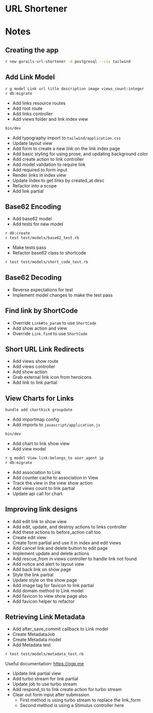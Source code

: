 # URL Shortener

# Notes

## Creating the app

```sh
r new gorails-url-shortener -d postgresql --css tailwind
```

## Add Link Model

```sh
r g model Link url title description image views_count:integer
r db:migrate
```

- Add links resource routes
- Add root route
- Add links controller
- Add views folder and link index view

```sh
bin/dev
```

- Add typography import to `tailwind/application.css`
- Update layout view
- Add form to create a new link on the link index page
- Add basic styling for using prose, and updating background color
- Add create action to link controller
- Add model validation to require link
- Add required to form input
- Render links in index view
- Update index to get links by created_at desc
- Refactor into a scope
- Add link partial

## Base62 Encoding

- Add base62 model
- Add tests for new model

```sh
r db:create
r test test/models/base62_test.rb
```

- Make tests pass
- Refactor base62 class to shortcode

```sh
r test test/models/short_code_test.rb
```

## Base62 Decoding

- Reverse expectations for test
- Implement model changes to make the test pass

## Find link by ShortCode

- Override `Link#to_param` to use `ShortCode`
- Add show action and view
- Override `Link.find` to use `ShortCode`

## Short URL Link Redirects

- Add views show route
- Add views controller
- Add show action
- Grab external link icon from heroicons
- Add link to link partial

## View Charts for Links

```sh
bundle add chartkick groupdate
```

- Add importmap config
- Add imports to `javascript/application.js`

```sh
bin/dev
```

- Add chart to link show view
- Add view model

```sh
r g model View link:belongs_to user_agent ip
r db:migrate
```

- Add association to Link
- Add counter cache to association in View
- Track the view in the view show action
- Add views count to link partial
- Update api call for chart

## Improving link designs

- Add edit link to show view
- Add edit, update, and destroy actions to links controller
- Add these actions to before_action call too
- Create edit view
- Create form partial and use it in index and edit views
- Add cancel link and delete button to edit page
- Implement update and delete actions
- Add rescue_from in views controller to handle link not found
- Add notice and alert to layout view
- Add back link on show page
- Style the link partial
- Update style on the show page
- Add image tag for favicon to link partial
- Add domain method to Link model
- Add favicon to view show page also
- Add favicon helper to refactor

## Retrieving Link Metadata

- Add after_save_commit callback to Link model
- Create MetadataJob
- Create Metadata model
- Add Metadata test

```sh
r test test/models/metadata_test.rb
```

Useful documentation: https://ogp.me

- Update link partial view
- Add turbo stream for link partial
- Update job to use turbo stream
- Add respond_to to link create action for turbo stream
- Clear out form input after submission
  - First method is using turbo stream to replace the link_form
  - Second method is using a Stimulus controller here
